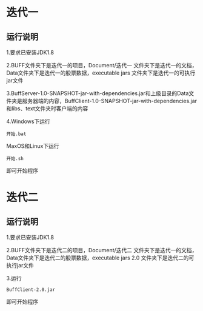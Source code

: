 # 迭代一
## 运行说明
1.要求已安装JDK1.8

2.BUFF文件夹下是迭代一的项目，Document/迭代一  文件夹下是迭代一的文档，Data文件夹下是迭代一的股票数据，executable jars  文件夹下是迭代一的可执行jar文件

3.BuffServer-1.0-SNAPSHOT-jar-with-dependencies.jar和上级目录的Data文件夹是服务器端的内容，BuffClient-1.0-SNAPSHOT-jar-with-dependencies.jar和libs、text文件夹时客户端的内容

4.Windows下运行

    开始.bat

MaxOS和Linux下运行

    开始.sh

即可开始程序


# 迭代二
## 运行说明
1.要求已安装JDK1.8

2.BUFF文件夹下是迭代二的项目，Document/迭代二  文件夹下是迭代一的文档，Data文件夹下是迭代二的股票数据，executable jars 2.0  文件夹下是迭代二的可执行jar文件

3.运行

    BuffClient-2.0.jar

即可开始程序